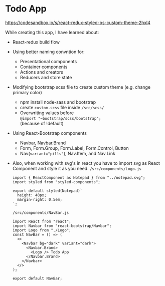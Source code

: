 # Todo App
https://codesandbox.io/s/react-redux-styled-bs-custom-theme-2hxl4

While creating this app, I have learned about:

- React-redux build flow
- Using better naming convntion for:
  - Presentational components
  - Container components
  - Actions and creators
  - Reducers and store state
- Modifying bootstrap scss file to create custom theme (e.g. change primary color)
  - npm install node-sass and bootstrap
  - create `custom.scss` file inside `/src/scss/`
  - Overwriting values before  
    `@import "~bootstrap/scss/bootstrap";`  
    (because of !default)
- Using React-Bootstrap components
  - Navbar, Navbar.Brand
  - Form, Form.Group, Form.Label, Form.Control, Button
  - Nav(`variant="pills"`), Nav.Item, and Nav.Link
- Also, when working with svg's in react you have to import svg as React Component and style it as you need.
  `/src/components/Logo.js`  
  
  ```node
  import { ReactComponent as Notepad } from "../notepad.svg";
  import styled from "styled-components";

  export default styled(Notepad)`
    height: 40px;
    margin-right: 0.5em;
  `;
  ```  

  `/src/components/NavBar.js`  
  
  ```JSX
  import React from "react";
  import Navbar from "react-bootstrap/Navbar";
  import Logo from "./Logo";
  const NavBar = () => (
    <>
      <Navbar bg="dark" variant="dark">
        <Navbar.Brand>
          <Logo /> Todo App
        </Navbar.Brand>
      </Navbar>
    </>
  );

  export default NavBar;
  ```
